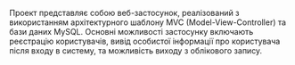 Проект представляє собою веб-застосунок, реалізований з використанням архітектурного шаблону MVC (Model-View-Controller) та бази даних MySQL. Основні можливості застосунку включають реєстрацію користувачів, вивід особистої інформації про користувача після входу в систему, та можливість виходу з облікового запису.
